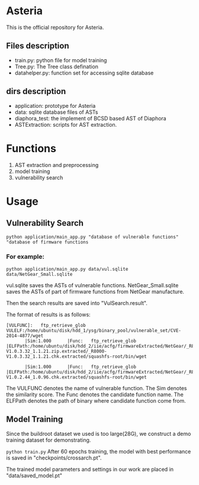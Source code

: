 # Asteria

This is the official repository for Asteria.


## Files description

* train.py: python file for model training
* Tree.py: The Tree class defination
* datahelper.py: function set for accessing sqlite database
## dirs description
* application: prototype for Asteria
* data: sqlite database files of ASTs
* diaphora_test: the implement of BCSD based AST of Diaphora
* ASTExtraction: scripts for AST extraction.

# Functions
1. AST extraction and preprocessing
2. model training
3. vulnerability search

# Usage

## Vulnerability Search
`python application/main_app.py "database of vulnerable functions" "database of firmware functions`
### For example:
 `python application/main_app.py data/vul.sqlite data/NetGear_Small.sqlite`
 
 vul.sqlite saves the ASTs of vulnerable functions.
 NetGear_Small.sqlite saves the ASTs of part of firmware functions from NetGear manufacture.
 
 Then the search results are saved into "VulSearch.result".
 
 The format of results is as follows:
 ```
[VULFUNC]:   ftp_retrieve_glob  VULELF:/home/ubuntu/disk/hdd_1/ysg/binary_pool/vulnerable_set/CVE-2014-4877/wget
        |Sim:1.000      |Func:   ftp_retrieve_glob      |ELFPath:/home/ubuntu/disk/hdd_2/iie/acfg/firmwareExtracted/NetGear/_R8000-V1.0.3.32_1.1.21.zip.extracted/_R8000-V1.0.3.32_1.1.21.chk.extracted/squashfs-root/bin/wget

        |Sim:1.000      |Func:   ftp_retrieve_glob      |ELFPath:/home/ubuntu/disk/hdd_2/iie/acfg/firmwareExtracted/NetGear/_R8000-V1.0.2.44_1.0.96.chk.extracted/squashfs-root/bin/wget

```

The VULFUNC denotes the name of vulnerable function. The Sim denotes the similarity score. The Func denotes the candidate function name.
The ELFPath denotes the path of binary where candidate function come from.


## Model Training
Since the buildroot dataset we used is too large(28G), we construct a demo training dataset for demonstrating.

`python train.py`
After 60 epochs training, the model with best performance is saved in "checkpoints/crossarch.pt".

The trained model parameters and settings in our work are placed in "data/saved_model.pt"